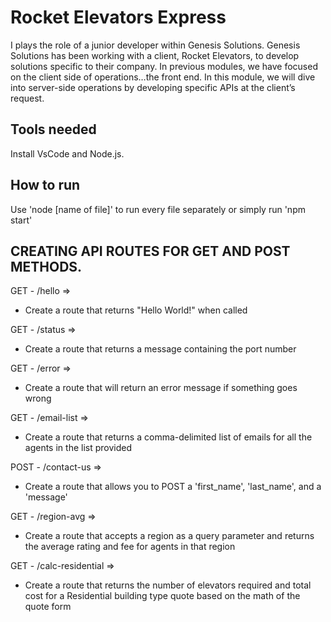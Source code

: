 # Rocket Elevators Express

I plays the role of a junior developer within Genesis Solutions.  Genesis Solutions has been working with a client, Rocket Elevators, to develop solutions specific to their company. In previous modules, we have focused on the client side of operations…the front end. In this module, we will dive into server-side operations by developing specific APIs at the client’s request.

## Tools needed
Install VsCode and Node.js.

## How to run
Use 'node [name of file]' to run every file separately or simply run 'npm start'

## CREATING API ROUTES FOR GET AND POST METHODS.

GET - /hello => 
 - Create a route that returns "Hello World!" when called

GET - /status =>
 - Create a route that returns a message containing the port number
 
GET - /error =>
 - Create a route that will return an error message if something goes wrong

GET - /email-list =>
 - Create a route that returns a comma-delimited list of emails for all the agents in the list provided

POST - /contact-us =>
 - Create a route that allows you to POST a 'first_name', 'last_name', and a 'message'

GET - /region-avg =>
 - Create a route that accepts a region as a query parameter and returns the average rating and fee for agents in that region

GET - /calc-residential =>
 - Create a route that returns the number of elevators required and total cost for a Residential building type quote based on the math of the quote form

